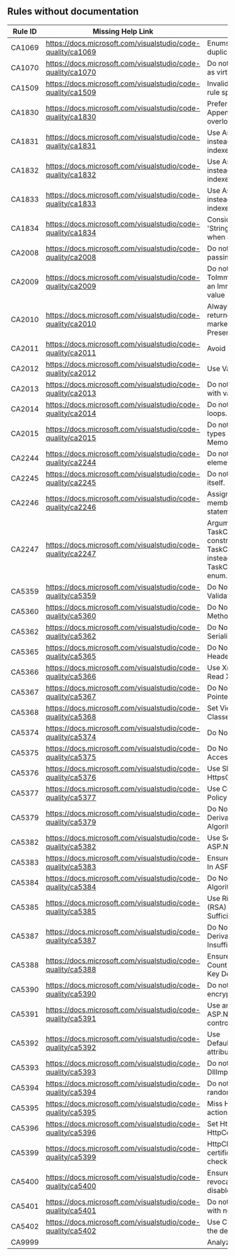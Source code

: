 ## Rules without documentation

Rule ID | Missing Help Link | Title |
--------|-------------------|-------|
CA1069 | https://docs.microsoft.com/visualstudio/code-quality/ca1069 | Enums values should not be duplicated |
CA1070 | https://docs.microsoft.com/visualstudio/code-quality/ca1070 | Do not declare event fields as virtual |
CA1509 | https://docs.microsoft.com/visualstudio/code-quality/ca1509 | Invalid entry in code metrics rule specification file |
CA1830 | https://docs.microsoft.com/visualstudio/code-quality/ca1830 | Prefer strongly-typed Append and Insert method overloads on StringBuilder. |
CA1831 | https://docs.microsoft.com/visualstudio/code-quality/ca1831 | Use AsSpan or AsMemory instead of Range-based indexers when appropriate |
CA1832 | https://docs.microsoft.com/visualstudio/code-quality/ca1832 | Use AsSpan or AsMemory instead of Range-based indexers when appropriate |
CA1833 | https://docs.microsoft.com/visualstudio/code-quality/ca1833 | Use AsSpan or AsMemory instead of Range-based indexers when appropriate |
CA1834 | https://docs.microsoft.com/visualstudio/code-quality/ca1834 | Consider using 'StringBuilder.Append(char)' when applicable. |
CA2008 | https://docs.microsoft.com/visualstudio/code-quality/ca2008 | Do not create tasks without passing a TaskScheduler |
CA2009 | https://docs.microsoft.com/visualstudio/code-quality/ca2009 | Do not call ToImmutableCollection on an ImmutableCollection value |
CA2010 | https://docs.microsoft.com/visualstudio/code-quality/ca2010 | Always consume the value returned by methods marked with PreserveSigAttribute |
CA2011 | https://docs.microsoft.com/visualstudio/code-quality/ca2011 | Avoid infinite recursion |
CA2012 | https://docs.microsoft.com/visualstudio/code-quality/ca2012 | Use ValueTasks correctly |
CA2013 | https://docs.microsoft.com/visualstudio/code-quality/ca2013 | Do not use ReferenceEquals with value types |
CA2014 | https://docs.microsoft.com/visualstudio/code-quality/ca2014 | Do not use stackalloc in loops. |
CA2015 | https://docs.microsoft.com/visualstudio/code-quality/ca2015 | Do not define finalizers for types derived from MemoryManager<T> |
CA2244 | https://docs.microsoft.com/visualstudio/code-quality/ca2244 | Do not duplicate indexed element initializations |
CA2245 | https://docs.microsoft.com/visualstudio/code-quality/ca2245 | Do not assign a property to itself. |
CA2246 | https://docs.microsoft.com/visualstudio/code-quality/ca2246 | Assigning symbol and its member in the same statement. |
CA2247 | https://docs.microsoft.com/visualstudio/code-quality/ca2247 | Argument passed to TaskCompletionSource constructor should be TaskCreationOptions enum instead of TaskContinuationOptions enum. |
CA5359 | https://docs.microsoft.com/visualstudio/code-quality/ca5359 | Do Not Disable Certificate Validation |
CA5360 | https://docs.microsoft.com/visualstudio/code-quality/ca5360 | Do Not Call Dangerous Methods In Deserialization |
CA5362 | https://docs.microsoft.com/visualstudio/code-quality/ca5362 | Do Not Refer Self In Serializable Class |
CA5365 | https://docs.microsoft.com/visualstudio/code-quality/ca5365 | Do Not Disable HTTP Header Checking |
CA5366 | https://docs.microsoft.com/visualstudio/code-quality/ca5366 | Use XmlReader For DataSet Read Xml |
CA5367 | https://docs.microsoft.com/visualstudio/code-quality/ca5367 | Do Not Serialize Types With Pointer Fields |
CA5368 | https://docs.microsoft.com/visualstudio/code-quality/ca5368 | Set ViewStateUserKey For Classes Derived From Page |
CA5374 | https://docs.microsoft.com/visualstudio/code-quality/ca5374 | Do Not Use XslTransform |
CA5375 | https://docs.microsoft.com/visualstudio/code-quality/ca5375 | Do Not Use Account Shared Access Signature |
CA5376 | https://docs.microsoft.com/visualstudio/code-quality/ca5376 | Use SharedAccessProtocol HttpsOnly |
CA5377 | https://docs.microsoft.com/visualstudio/code-quality/ca5377 | Use Container Level Access Policy |
CA5379 | https://docs.microsoft.com/visualstudio/code-quality/ca5379 | Do Not Use Weak Key Derivation Function Algorithm |
CA5382 | https://docs.microsoft.com/visualstudio/code-quality/ca5382 | Use Secure Cookies In ASP.Net Core |
CA5383 | https://docs.microsoft.com/visualstudio/code-quality/ca5383 | Ensure Use Secure Cookies In ASP.Net Core |
CA5384 | https://docs.microsoft.com/visualstudio/code-quality/ca5384 | Do Not Use Digital Signature Algorithm (DSA) |
CA5385 | https://docs.microsoft.com/visualstudio/code-quality/ca5385 | Use Rivest–Shamir–Adleman (RSA) Algorithm With Sufficient Key Size |
CA5387 | https://docs.microsoft.com/visualstudio/code-quality/ca5387 | Do Not Use Weak Key Derivation Function With Insufficient Iteration Count |
CA5388 | https://docs.microsoft.com/visualstudio/code-quality/ca5388 | Ensure Sufficient Iteration Count When Using Weak Key Derivation Function |
CA5390 | https://docs.microsoft.com/visualstudio/code-quality/ca5390 | Do not hard-code encryption key |
CA5391 | https://docs.microsoft.com/visualstudio/code-quality/ca5391 | Use antiforgery tokens in ASP.NET Core MVC controllers |
CA5392 | https://docs.microsoft.com/visualstudio/code-quality/ca5392 | Use DefaultDllImportSearchPaths attribute for P/Invokes |
CA5393 | https://docs.microsoft.com/visualstudio/code-quality/ca5393 | Do not use unsafe DllImportSearchPath value |
CA5394 | https://docs.microsoft.com/visualstudio/code-quality/ca5394 | Do not use insecure randomness |
CA5395 | https://docs.microsoft.com/visualstudio/code-quality/ca5395 | Miss HttpVerb attribute for action methods |
CA5396 | https://docs.microsoft.com/visualstudio/code-quality/ca5396 | Set HttpOnly to true for HttpCookie |
CA5399 | https://docs.microsoft.com/visualstudio/code-quality/ca5399 | HttpClients should enable certificate revocation list checks |
CA5400 | https://docs.microsoft.com/visualstudio/code-quality/ca5400 | Ensure HttpClient certificate revocation list check is not disabled |
CA5401 | https://docs.microsoft.com/visualstudio/code-quality/ca5401 | Do not use CreateEncryptor with non-default IV |
CA5402 | https://docs.microsoft.com/visualstudio/code-quality/ca5402 | Use CreateEncryptor with the default IV  |
CA9999 |  | Analyzer version mismatch |
